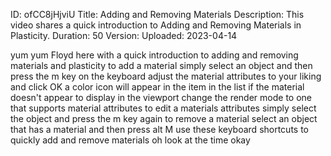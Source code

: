 ID: ofCC8jHjviU
Title: Adding and Removing Materials
Description: This video shares a quick introduction to Adding and Removing Materials in Plasticity.
Duration: 50
Version: 
Uploaded: 2023-04-14

yum yum Floyd here with a quick
introduction to adding and removing
materials and plasticity to add a
material simply select an object and
then press the m key on the keyboard
adjust the material attributes to your
liking and click OK a color icon will
appear in the item in the list if the
material doesn't appear to display in
the viewport change the render mode to
one that supports material attributes
to edit a materials attributes simply
select the object and press the m key
again to remove a material
select an object that has a material and
then press alt M use these keyboard
shortcuts to quickly add and remove
materials oh look at the time
okay
